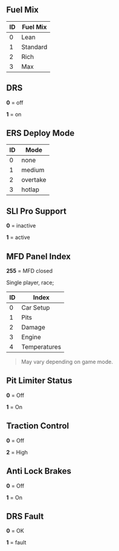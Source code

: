 ## Fuel Mix

| ID | Fuel Mix |
| --- | --- |
| 0 | Lean |
| 1 | Standard |
| 2 | Rich |
| 3 | Max |

## DRS

**0** = off 

**1** = on

## ERS Deploy Mode

| ID | Mode |
| --- | --- |
| 0 | none |
| 1 | medium |
| 2 | overtake |
| 3 | hotlap |

## SLI Pro Support

**0** = inactive

**1** = active

## MFD Panel Index

**255** = MFD closed

Single player, race;

| ID | Index |
| --- | --- |
| 0 | Car Setup |
| 1 | Pits |
| 2 | Damage |
| 3 | Engine |
| 4 | Temperatures |

> May vary depending on game mode.

## Pit Limiter Status

**0** = Off

**1** = On

## Traction Control

**0** = Off

**2** = High

## Anti Lock Brakes

**0** = Off

**1** = On

## DRS Fault

**0** = OK

**1** = fault